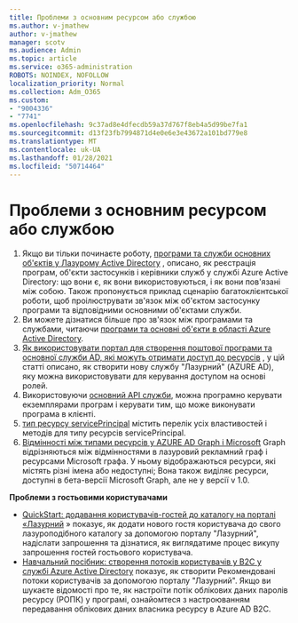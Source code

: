 ```yaml
---
title: Проблеми з основним ресурсом або службою
ms.author: v-jmathew
author: v-jmathew
manager: scotv
ms.audience: Admin
ms.topic: article
ms.service: o365-administration
ROBOTS: NOINDEX, NOFOLLOW
localization_priority: Normal
ms.collection: Adm_O365
ms.custom:
- "9004336"
- "7741"
ms.openlocfilehash: 9c37ad8e4dfecdb59a37d767f8eb4a5d99be7fa1
ms.sourcegitcommit: d13f23fb7994871d4e0e6e3e43672a101bd779e8
ms.translationtype: MT
ms.contentlocale: uk-UA
ms.lasthandoff: 01/28/2021
ms.locfileid: "50714464"
---
```

# <a name="issues-with-a-resource-or-service-principal"></a>Проблеми з основним ресурсом або службою

1. Якщо ви тільки починаєте роботу, [програми та служби основних об'єктів у Лазурому Active Directory](https://docs.microsoft.com/azure/active-directory/develop/app-objects-and-service-principals) , описано, як реєстрація програм, об'єкти застосунків і керівники служб у службі Azure Active Directory: що вони є, як вони використовуються, і як вони пов'язані між собою. Також пропонується приклад сценарію багатоклієнтської роботи, щоб проілюструвати зв'язок між об'єктом застосунку програми та відповідними основними об'єктами служби.
2. Ви можете дізнатися більше про зв'язок між програмами та службами, читаючи [програми та основні об'єкти в області Azure Active Directory](https://docs.microsoft.com/azure/active-directory/develop/app-objects-and-service-principals).
3. [Як використовувати портал для створення поштової програми та основної служби AD, які можуть отримати доступ до ресурсів](https://docs.microsoft.com/azure/active-directory/develop/howto-create-service-principal-portal) , у цій статті описано, як створити нову службу "Лазурний" (AZURE AD), яку можна використовувати для керування доступом на основі ролей.
4. Використовуючи [основний API служби](https://docs.microsoft.com/graph/api/resources/serviceprincipal), можна програмно керувати екземплярами програм і керувати тим, що може виконувати програма в клієнті.
5. [тип ресурсу servicePrincipal](https://docs.microsoft.com/graph/api/resources/serviceprincipal) містить перелік усіх властивостей і методів для типу ресурсів servicePrincipal.
6. [Відмінності між типами ресурсів у AZURE AD Graph і Microsoft](https://docs.microsoft.com/graph/migrate-azure-ad-graph-resource-differences) Graph відрізняються між відмінностями в лазуровий рекламний граф і ресурсами Microsoft графа. У ньому відображаються ресурси, які містять різні імена або недоступні; Вона також виділяє ресурси, доступні в бета-версії Microsoft Graph, але не у версії v 1.0.

**Проблеми з гостьовими користувачами**

- [QuickStart: додавання користувачів-гостей до каталогу на порталі «Лазурний](https://docs.microsoft.com/azure/active-directory/external-identities/b2b-quickstart-add-guest-users-portal#prerequisites) » показує, як додати нового гостя користувача до свого лазуроподібного каталогу за допомогою порталу "Лазурний", надіслати запрошення та дізнатися, як виглядатиме процес викупу запрошення гостей гостьового користувача.
- [Навчальний посібник: створення потоків користувачів у B2C у службі Azure Active Directory](https://docs.microsoft.com/azure/active-directory-b2c/tutorial-create-user-flows) показує, як створити Рекомендовані потоки користувачів за допомогою порталу "Лазурний". Якщо ви шукаєте відомості про те, як настроїти потік облікових даних паролів ресурсу (РОПК) у програмі, ознайомтеся з настроюванням передавання облікових даних власника ресурсу в Azure AD B2C.

